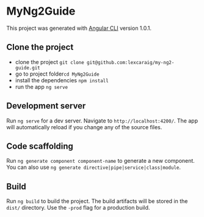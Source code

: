 # MyNg2Guide

This project was generated with [Angular CLI](https://github.com/angular/angular-cli) version 1.0.1.

## Clone the project

* clone the project `git clone git@github.com:lexcaraig/my-ng2-guide.git`
* go to project folder`cd MyNg2Guide`
* install the dependencies `npm install`
* run the app `ng serve`

## Development server

Run `ng serve` for a dev server. Navigate to `http://localhost:4200/`. The app will automatically reload if you change any of the source files.

## Code scaffolding

Run `ng generate component component-name` to generate a new component. You can also use `ng generate directive|pipe|service|class|module`.

## Build

Run `ng build` to build the project. The build artifacts will be stored in the `dist/` directory. Use the `-prod` flag for a production build.
